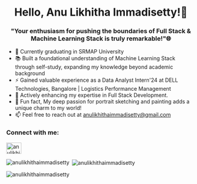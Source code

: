 <h1 align="center">Hello, Anu Likhitha Immadisetty!👋</h1>
<h3 align="center">"Your enthusiasm for pushing the boundaries of Full Stack & Machine Learning Stack is truly remarkable!"🌐</h3>

- 🔭 Currently graduating in SRMAP University
- 📚 Built a foundational understanding of Machine Learning Stack through self-study, expanding my knowledge beyond academic background
- ⚡ Gained valuable experience as a Data Analyst Intern'24 at DELL Technologies, Bangalore | Logistics Performance Management
- 🌱 Actively enhancing my expertise in Full Stack Development.
- 🎨 Fun fact, My deep passion for portrait sketching and painting adds a unique charm to my world!
- 📫 Feel free to reach out at anulikhithaimmadisetty@gmail.com
  
<h3 align="left">Connect with me:</h3>
<p align="left">
<a href="https://linkedin.com/in/anulikhithaimmadisetty" target="blank"><img align="center" src="https://raw.githubusercontent.com/rahuldkjain/github-profile-readme-generator/master/src/images/icons/Social/linked-in-alt.svg" alt="anulikhithaimmadisetty" height="30" width="40" /></a>
</p>


<p><img align="left" src="https://github-readme-stats.vercel.app/api/top-langs?username=anulikhithaimmadisetty&show_icons=true&locale=en&layout=compact" alt="anulikhithaimmadisetty" /></p>

<p>&nbsp;<img align="center" src="https://github-readme-stats.vercel.app/api?username=anulikhithaimmadisetty&show_icons=true&locale=en" alt="anulikhithaimmadisetty" /></p>

<p><img align="center" src="https://github-readme-streak-stats.herokuapp.com/?user=anulikhithaimmadisetty&" alt="anulikhithaimmadisetty" /></p>
